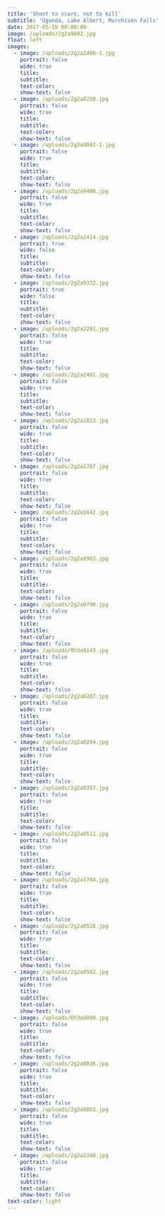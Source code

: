 ```yaml
---
title: 'Shoot to scare, not to kill'
subtitle: 'Uganda, Lake Albert, Murchison Falls'
date: 2017-05-19 00:00:00
image: /uploads/2g2a9002.jpg
float: left
images:
  - image: /uploads/2g2a1486-1.jpg
    portrait: false
    wide: true
    title:
    subtitle:
    text-color:
    show-text: false
  - image: /uploads/2g2a9250.jpg
    portrait: false
    wide: true
    title:
    subtitle:
    text-color:
    show-text: false
  - image: /uploads/2g2a9002-1.jpg
    portrait: false
    wide: true
    title:
    subtitle:
    text-color:
    show-text: false
  - image: /uploads/2g2a9406.jpg
    portrait: false
    wide: true
    title:
    subtitle:
    text-color:
    show-text: false
  - image: /uploads/2g2a2414.jpg
    portrait: true
    wide: false
    title:
    subtitle:
    text-color:
    show-text: false
  - image: /uploads/2g2a9332.jpg
    portrait: true
    wide: false
    title:
    subtitle:
    text-color:
    show-text: false
  - image: /uploads/2g2a2281.jpg
    portrait: false
    wide: true
    title:
    subtitle:
    text-color:
    show-text: false
  - image: /uploads/2g2a2401.jpg
    portrait: false
    wide: true
    title:
    subtitle:
    text-color:
    show-text: false
  - image: /uploads/2g2a1823.jpg
    portrait: false
    wide: true
    title:
    subtitle:
    text-color:
    show-text: false
  - image: /uploads/2g2a1787.jpg
    portrait: false
    wide: true
    title:
    subtitle:
    text-color:
    show-text: false
  - image: /uploads/2g2a1842.jpg
    portrait: false
    wide: true
    title:
    subtitle:
    text-color:
    show-text: false
  - image: /uploads/2g2a9903.jpg
    portrait: false
    wide: true
    title:
    subtitle:
    text-color:
    show-text: false
  - image: /uploads/2g2a9790.jpg
    portrait: false
    wide: true
    title:
    subtitle:
    text-color:
    show-text: false
  - image: /uploads/0h3a9143.jpg
    portrait: false
    wide: true
    title:
    subtitle:
    text-color:
    show-text: false
  - image: /uploads/2g2a0287.jpg
    portrait: false
    wide: true
    title:
    subtitle:
    text-color:
    show-text: false
  - image: /uploads/2g2a0294.jpg
    portrait: false
    wide: true
    title:
    subtitle:
    text-color:
    show-text: false
  - image: /uploads/2g2a0357.jpg
    portrait: false
    wide: true
    title:
    subtitle:
    text-color:
    show-text: false
  - image: /uploads/2g2a0511.jpg
    portrait: false
    wide: true
    title:
    subtitle:
    text-color:
    show-text: false
  - image: /uploads/2g2a1704.jpg
    portrait: false
    wide: true
    title:
    subtitle:
    text-color:
    show-text: false
  - image: /uploads/2g2a0528.jpg
    portrait: false
    wide: true
    title:
    subtitle:
    text-color:
    show-text: false
  - image: /uploads/2g2a0582.jpg
    portrait: false
    wide: true
    title:
    subtitle:
    text-color:
    show-text: false
  - image: /uploads/0h3a9080.jpg
    portrait: false
    wide: true
    title:
    subtitle:
    text-color:
    show-text: false
  - image: /uploads/2g2a0836.jpg
    portrait: false
    wide: true
    title:
    subtitle:
    text-color:
    show-text: false
  - image: /uploads/2g2a9863.jpg
    portrait: false
    wide: true
    title:
    subtitle:
    text-color:
    show-text: false
  - image: /uploads/2g2a2348.jpg
    portrait: false
    wide: true
    title:
    subtitle:
    text-color:
    show-text: false
text-color: light
---
```


